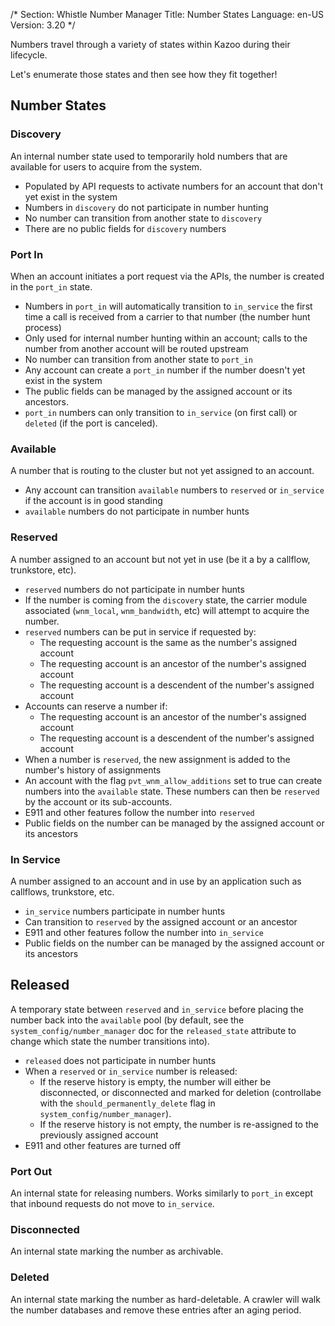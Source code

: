 /*
Section: Whistle Number Manager
Title: Number States
Language: en-US
Version: 3.20
*/

Numbers travel through a variety of states within Kazoo during their lifecycle.

Let's enumerate those states and then see how they fit together!

## Number States

### Discovery

An internal number state used to temporarily hold numbers that are available for users to acquire from the system.

* Populated by API requests to activate numbers for an account that don't yet exist in the system
* Numbers in `discovery` do not participate in number hunting
* No number can transition from another state to `discovery`
* There are no public fields for `discovery` numbers

### Port In

When an account initiates a port request via the APIs, the number is created in the `port_in` state.

* Numbers in `port_in` will automatically transition to `in_service` the first time a call is received from a carrier to that number (the number hunt process)
* Only used for internal number hunting within an account; calls to the number from another account will be routed upstream
* No number can transition from another state to `port_in`
* Any account can create a `port_in` number if the number doesn't yet exist in the system
* The public fields can be managed by the assigned account or its ancestors.
* `port_in` numbers can only transition to `in_service` (on first call) or `deleted` (if the port is canceled).

### Available

A number that is routing to the cluster but not yet assigned to an account.

* Any account can transition `available` numbers to `reserved` or `in_service` if the account is in good standing
* `available` numbers do not participate in number hunts

### Reserved

A number assigned to an account but not yet in use (be it a by a callflow, trunkstore, etc).

* `reserved` numbers do not participate in number hunts
* If the number is coming from the `discovery` state, the carrier module associated (`wnm_local`, `wnm_bandwidth`, etc) will attempt to acquire the number.
* `reserved` numbers can be put in service if requested by:
    * The requesting account is the same as the number's assigned account
    * The requesting account is an ancestor of the number's assigned account
    * The requesting account is a descendent of the number's assigned account
* Accounts can reserve a number if:
    * The requesting account is an ancestor of the number's assigned account
    * The requesting account is a descendent of the number's assigned account
* When a number is `reserved`, the new assignment is added to the number's history of assignments
* An account with the flag `pvt_wnm_allow_additions` set to true can create numbers into the `available` state. These numbers can then be `reserved` by the account or its sub-accounts.
* E911 and other features follow the number into `reserved`
* Public fields on the number can be managed by the assigned account or its ancestors

### In Service

A number assigned to an account and in use by an application such as callflows, trunkstore, etc.

* `in_service` numbers participate in number hunts
* Can transition to `reserved` by the assigned account or an ancestor
* E911 and other features follow the number into `in_service`
* Public fields on the number can be managed by the assigned account or its ancestors

## Released

A temporary state between `reserved` and `in_service` before placing the number back into the `available` pool (by default, see the `system_config/number_manager` doc for the `released_state` attribute to change which state the number transitions into).

* `released` does not participate in number hunts
* When a `reserved` or `in_service` number is released:
    * If the reserve history is empty, the number will either be disconnected, or disconnected and marked for deletion (controllabe with the `should_permanently_delete` flag in `system_config/number_manager`).
    * If the reserve history is not empty, the number is re-assigned to the previously assigned account
* E911 and other features are turned off

### Port Out

An internal state for releasing numbers. Works similarly to `port_in` except that inbound requests do not move to `in_service`.

### Disconnected

An internal state marking the number as archivable.

### Deleted

An internal state marking the number as hard-deletable. A crawler will walk the number databases and remove these entries after an aging period.
